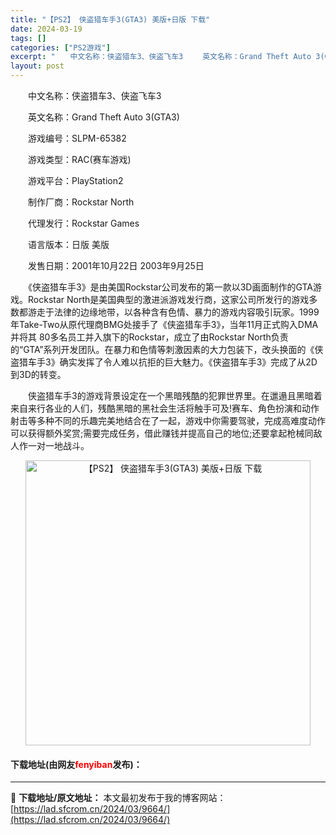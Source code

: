 ```yaml
---
title: "【PS2】 侠盗猎车手3(GTA3) 美版+日版 下载"
date: 2024-03-19
tags: []
categories: ["PS2游戏"]
excerpt: "　　中文名称：侠盗猎车3、侠盗飞车3 　　英文名称：Grand Theft Auto 3(GTA3) 　　游戏编号：SLPM-65382 　　游戏类型：RAC(赛车游戏) 　　游戏平台：PlayStation2 　　制作厂商：Rockstar North 　　代理发行：Rockstar Games &hellip;"
layout: post
---
```


 <p>　　中文名称：侠盗猎车3、侠盗飞车3</p> <p>　　英文名称：Grand Theft Auto 3(GTA3)</p> <p>　　游戏编号：SLPM-65382</p> <p>　　游戏类型：RAC(赛车游戏)</p> <p>　　游戏平台：PlayStation2</p> <p>　　制作厂商：Rockstar North</p> <p>　　代理发行：Rockstar Games</p> <p>　　语言版本：日版 美版</p> <p>　　发售日期：2001年10月22日 2003年9月25日</p> <p>　　《侠盗猎车手3》是由美国Rockstar公司发布的第一款以3D画面制作的GTA游戏。Rockstar North是美国典型的激进派游戏发行商，这家公司所发行的游戏多数都游走于法律的边缘地带，以各种含有色情、暴力的游戏内容吸引玩家。1999年Take-Two从原代理商BMG处接手了《侠盗猎车手3》，当年11月正式购入DMA并将其 80多名员工并入旗下的Rockstar，成立了由Rockstar North负责的&ldquo;GTA&rdquo;系列开发团队。在暴力和色情等刺激因素的大力包装下，改头换面的《侠盗猎车手3》确实发挥了令人难以抗拒的巨大魅力。《侠盗猎车手3》完成了从2D到3D的转变。</p> <p>　　侠盗猎车手3的游戏背景设定在一个黑暗残酷的犯罪世界里。在邋遢且黑暗着来自来行各业的人们，残酷黑暗的黑社会生活将触手可及!赛车、角色扮演和动作射击等多种不同的乐趣完美地结合在了一起，游戏中你需要驾驶，完成高难度动作可以获得额外奖赏;需要完成任务，借此赚钱并提高自己的地位;还要拿起枪械同敌人作一对一地战斗。</p> <p align="center"><img align="" border="0" src="https://lad.sfcrom.cn/wp-content/uploads/2024/03/20240319_65f997f778404.jpg" width="456" alt="【PS2】 侠盗猎车手3(GTA3) 美版+日版 下载" /></p> <p><h4>下载地址(由网友<font color="red">fenyiban</font>发布)：</h4></p> 

---
📖 **下载地址/原文地址：** 本文最初发布于我的博客网站：[https://lad.sfcrom.cn/2024/03/9664/](https://lad.sfcrom.cn/2024/03/9664/)
